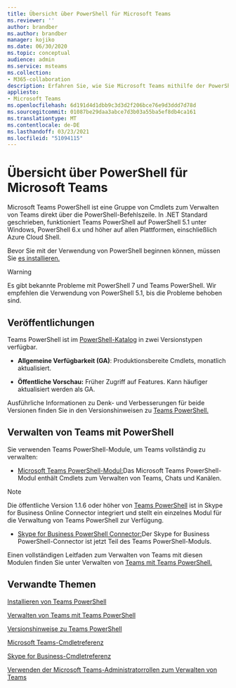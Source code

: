 ```yaml
---
title: Übersicht über PowerShell für Microsoft Teams
ms.reviewer: ''
author: brandber
ms.author: brandber
manager: kojiko
ms.date: 06/30/2020
ms.topic: conceptual
audience: admin
ms.service: msteams
ms.collection:
- M365-collaboration
description: Erfahren Sie, wie Sie Microsoft Teams mithilfe der PowerShell-Steuerelemente verwalten.
appliesto:
- Microsoft Teams
ms.openlocfilehash: 6d191d4d1dbb9c3d3d2f206bce76e9d3ddd7d78d
ms.sourcegitcommit: 01087be29daa3abce7d3b03a55ba5ef8db4ca161
ms.translationtype: MT
ms.contentlocale: de-DE
ms.lasthandoff: 03/23/2021
ms.locfileid: "51094115"
---
```

# <a name="microsoft-teams-powershell-overview"></a>Übersicht über PowerShell für Microsoft Teams

Microsoft Teams PowerShell ist eine Gruppe von Cmdlets zum Verwalten von Teams direkt über die PowerShell-Befehlszeile. In .NET Standard geschrieben, funktioniert Teams PowerShell auf PowerShell 5.1 unter Windows, PowerShell 6.x und höher auf allen Plattformen, einschließlich Azure Cloud Shell.

Bevor Sie mit der Verwendung von PowerShell beginnen können, müssen Sie [es installieren.](teams-powershell-install.md) 

> [!WARNING]
> Es gibt bekannte Probleme mit PowerShell 7 und Teams PowerShell. Wir empfehlen die Verwendung von PowerShell 5.1, bis die Probleme behoben sind.

## <a name="releases"></a>Veröffentlichungen


Teams PowerShell ist im [PowerShell-Katalog](https://www.powershellgallery.com/packages/MicrosoftTeams) in zwei Versionstypen verfügbar.

- **Allgemeine Verfügbarkeit (GA)**: Produktionsbereite Cmdlets, monatlich aktualisiert.

- **Öffentliche Vorschau:** Früher Zugriff auf Features. Kann häufiger aktualisiert werden als GA.

Ausführliche Informationen zu Denk- und Verbesserungen für beide Versionen finden Sie in den Versionshinweisen zu [Teams PowerShell.](teams-powershell-release-notes.md)


## <a name="manage-teams-with-powershell"></a>Verwalten von Teams mit PowerShell

Sie verwenden Teams PowerShell-Module, um Teams vollständig zu verwalten:

- [Microsoft Teams PowerShell-Modul:](https://www.powershellgallery.com/packages/MicrosoftTeams/)Das Microsoft Teams PowerShell-Modul enthält Cmdlets zum Verwalten von Teams, Chats und Kanälen.

> [!NOTE]
> Die öffentliche Version 1.1.6 oder höher von [Teams PowerShell](https://www.powershellgallery.com/packages/MicrosoftTeams/) ist in Skype for Business Online Connector integriert und stellt ein einzelnes Modul für die Verwaltung von Teams PowerShell zur Verfügung.

- [Skype for Business PowerShell Connector:](/microsoft-365/enterprise/manage-skype-for-business-online-with-microsoft-365-powershell)Der Skype for Business PowerShell-Connector ist jetzt Teil des Teams PowerShell-Moduls.

Einen vollständigen Leitfaden zum Verwalten von Teams mit diesen Modulen finden Sie unter Verwalten von [Teams mit Teams PowerShell.](teams-powershell-managing-teams.md)


## <a name="related-topics"></a>Verwandte Themen

[Installieren von Teams PowerShell](teams-powershell-install.md)

[Verwalten von Teams mit Teams PowerShell](teams-powershell-managing-teams.md)

[Versionshinweise zu Teams PowerShell](teams-powershell-release-notes.md)

[Microsoft Teams-Cmdletreferenz](/powershell/teams/?view=teams-ps)

[Skype for Business-Cmdletreferenz](/powershell/skype/intro?view=skype-ps)

[Verwenden der Microsoft Teams-Administratorrollen zum Verwalten von Teams](using-admin-roles.md)
